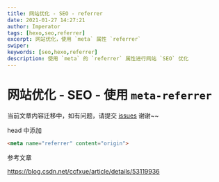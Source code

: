 ```yaml
---
title: 网站优化 - SEO - referrer
date: 2021-01-27 14:27:21
author: Imperator
tags: [hexo,seo,referrer]
excerpt: 网站优化，使用 `meta` 属性 `referrer`
swiper:
keywords: [seo,hexo,referrer]
description: 使用 `meta` 的 `referrer` 属性进行网站 `SEO` 优化
---
```


# 网站优化 - SEO - 使用 `meta-referrer`

当前文章内容迁移中，如有问题，请提交 [issues](https://github.com/Starrier/starrier.github.io/issues) 谢谢~~

head 中添加

```html
<meta name="referrer" content="origin">
```

参考文章

https://blog.csdn.net/ccfxue/article/details/53119936
